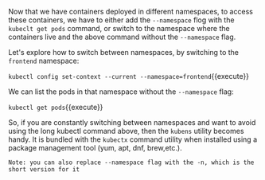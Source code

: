 
Now that we have containers deployed in different namespaces, to access these containers,  we have to either add the `--namespace` flog with the `kubeclt get pods` command, or switch to the namespace where the containers live and the above command without the `--namespace` flag.

Let's  explore how to switch between namespaces, by switching to the `frontend` namespace:

`kubectl config set-context --current --namespace=frontend`{{execute}}

We can list the pods in that namespace without the `--namespace` flag:

`kubectl get pods`{{execute}}


So, if you are constantly switching between namespaces and want to avoid using the long kubectl command above, then the `kubens` utility  becomes handy. It is bundled with the `kubectx` command utility when installed using a package management tool (yum, apt, dnf, brew,etc.).


`Note: you can also replace --namespace flag with the -n, which is the short version for it`